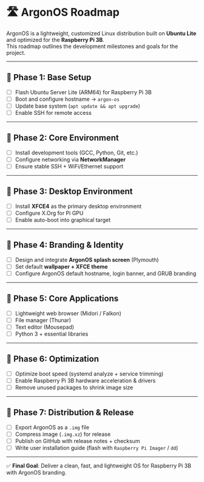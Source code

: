 # 🛣️ ArgonOS Roadmap

ArgonOS is a lightweight, customized Linux distribution built on **Ubuntu Lite** and optimized for the **Raspberry Pi 3B**.  
This roadmap outlines the development milestones and goals for the project.  

---

## 📌 Phase 1: Base Setup
- [ ] Flash Ubuntu Server Lite (ARM64) for Raspberry Pi 3B  
- [ ] Boot and configure hostname → `argon-os`  
- [ ] Update base system (`apt update && apt upgrade`)  
- [ ] Enable SSH for remote access  

---

## 📌 Phase 2: Core Environment
- [ ] Install development tools (GCC, Python, Git, etc.)  
- [ ] Configure networking via **NetworkManager**  
- [ ] Ensure stable SSH + WiFi/Ethernet support  

---

## 📌 Phase 3: Desktop Environment
- [ ] Install **XFCE4** as the primary desktop environment  
- [ ] Configure X.Org for Pi GPU  
- [ ] Enable auto-boot into graphical target  

---

## 📌 Phase 4: Branding & Identity
- [ ] Design and integrate **ArgonOS splash screen** (Plymouth)  
- [ ] Set default **wallpaper + XFCE theme**  
- [ ] Configure ArgonOS default hostname, login banner, and GRUB branding  

---

## 📌 Phase 5: Core Applications
- [ ] Lightweight web browser (Midori / Falkon)  
- [ ] File manager (Thunar)  
- [ ] Text editor (Mousepad)  
- [ ] Python 3 + essential libraries  

---

## 📌 Phase 6: Optimization
- [ ] Optimize boot speed (systemd analyze + service trimming)  
- [ ] Enable Raspberry Pi 3B hardware acceleration & drivers  
- [ ] Remove unused packages to shrink image size  

---

## 📌 Phase 7: Distribution & Release
- [ ] Export ArgonOS as a `.img` file  
- [ ] Compress image (`.img.xz`) for release  
- [ ] Publish on GitHub with release notes + checksum  
- [ ] Write user installation guide (flash with `Raspberry Pi Imager` / `dd`)  

---

✅ **Final Goal**: Deliver a clean, fast, and lightweight OS for Raspberry Pi 3B with ArgonOS branding.

